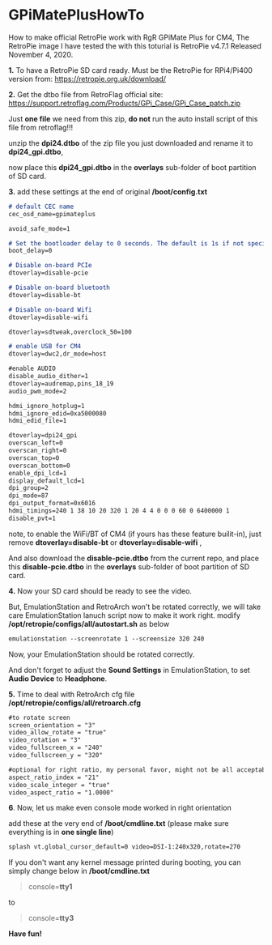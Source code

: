 
# GPiMatePlusHowTo
How to make official RetroPie work with RgR GPiMate Plus for CM4,
The RetroPie image I have tested the with this toturial is RetroPie v4.7.1 Released November 4, 2020.

**1.** To have a RetroPie SD card ready. Must be the RetroPie for RPi4/Pi400 version from: https://retropie.org.uk/download/

**2.** Get the dtbo file from RetroFlag official site: https://support.retroflag.com/Products/GPi_Case/GPi_Case_patch.zip

Just **one file** we need from this zip, **do not** run the auto install script of this file from retroflag!!!

unzip the **dpi24.dtbo** of the zip file you just downloaded and rename it to **dpi24_gpi.dtbo**, 

now place this **dpi24_gpi.dtbo** in the **overlays** sub-folder of boot partition of SD card.
 
**3.** add these settings at the end of original **/boot/config.txt**
```markdown
# default CEC name
cec_osd_name=gpimateplus

avoid_safe_mode=1

# Set the bootloader delay to 0 seconds. The default is 1s if not specified.
boot_delay=0

# Disable on-board PCIe
dtoverlay=disable-pcie

# Disable on-board bluetooth
dtoverlay=disable-bt

# Disable on-board Wifi
dtoverlay=disable-wifi

dtoverlay=sdtweak,overclock_50=100

# enable USB for CM4
dtoverlay=dwc2,dr_mode=host

#enable AUDIO
disable_audio_dither=1
dtoverlay=audremap,pins_18_19
audio_pwm_mode=2

hdmi_ignore_hotplug=1
hdmi_ignore_edid=0xa5000080
hdmi_edid_file=1

dtoverlay=dpi24_gpi
overscan_left=0
overscan_right=0
overscan_top=0
overscan_bottom=0
enable_dpi_lcd=1
display_default_lcd=1
dpi_group=2
dpi_mode=87
dpi_output_format=0x6016
hdmi_timings=240 1 38 10 20 320 1 20 4 4 0 0 0 60 0 6400000 1
disable_pvt=1
```
note, to enable the WiFi/BT of CM4 (if yours has these feature builit-in), just remove **dtoverlay=disable-bt** or **dtoverlay=disable-wifi** ,

And also download the **disable-pcie.dtbo** from the current repo, and place this **disable-pcie.dtbo** in the **overlays** sub-folder of boot partition of SD card.

**4.** Now your SD card should be ready to see the video. 

But, EmulationStation and RetroArch won't be rotated correctly, we will take care EmulationStation lanuch script now to make it work right.
modify **/opt/retropie/configs/all/autostart.sh** as below
```markdown
emulationstation --screenrotate 1 --screensize 320 240
```

Now, your EmulationStation should be rotated correctly.

And don't forget to adjust the **Sound Settings** in EmulationStation, to set **Audio Device** to **Headphone**.


**5.** Time to deal with RetroArch cfg file **/opt/retropie/configs/all/retroarch.cfg**
```markdown
#to rotate screen
screen_orientation = "3"
video_allow_rotate = "true"
video_rotation = "3"
video_fullscreen_x = "240"
video_fullscreen_y = "320"

#optional for right ratio, my personal favor, might not be all acceptable for everyone
aspect_ratio_index = "21"
video_scale_integer = "true"
video_aspect_ratio = "1.0000"
```


**6**. Now, let us make even console mode worked in right orientation

add these at the very end of **/boot/cmdline.txt** 
 (please make sure everything is in **one single line**)
```markdown
splash vt.global_cursor_default=0 video=DSI-1:240x320,rotate=270
```

If you don't want any kernel message printed during booting, you can simply change below in **/boot/cmdline.txt**

> console=**tty1**

to 
>console=**tty3**




**Have fun!**
